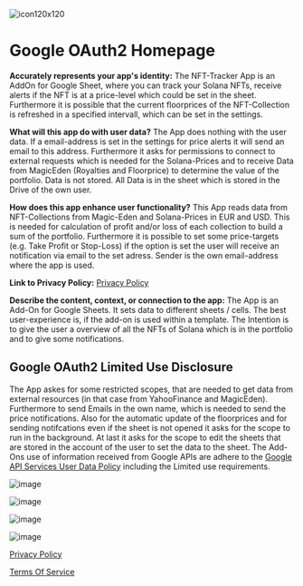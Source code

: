 ![icon120x120](https://user-images.githubusercontent.com/105373021/168476940-9c360be3-fa01-4293-9140-f27178f01d33.png)

# Google OAuth2 Homepage

**Accurately represents your app's identity:** The NFT-Tracker App is an AddOn for Google Sheet, where you can track your Solana NFTs, receive alerts if the NFT is at a price-level which could be set in the sheet. 
Furthermore it is possible that the current floorprices of the NFT-Collection is refreshed in a specified intervall, which can be set in the settings.

**What will this app do with user data?** The App does nothing with the user data. If a email-address is set in the settings for price alerts it will send an email to this address. Furthermore it asks for permissions to connect to external requests which is needed for the Solana-Prices and to receive Data from MagicEden (Royalties and Floorprice) to determine the value of the portfolio.
Data is not stored. All Data is in the sheet which is stored in the Drive of the own user.

**How does this app enhance user functionality?** This App reads data from NFT-Collections from Magic-Eden and Solana-Prices in EUR and USD. 
This is needed for calculation of profit and/or loss of each collection to build a sum of the portfolio.
Furthermore it is possible to set some price-targets (e.g. Take Profit or Stop-Loss) if the option is set the user will receive an notification via email to the set adress. Sender is the own email-address where the app is used.

**Link to Privacy Policy:** [Privacy Policy](/privacy_policy.md)

**Describe the content, context, or connection to the app:** The App is an Add-On for Google Sheets. It sets data to different sheets / cells. The best user-experience is, if the add-on is used within a template. The Intention is to give the user a overview of all the NFTs of Solana which is in the portfolio and to give some notifications.


## Google OAuth2 Limited Use Disclosure 
The App askes for some restricted scopes, that are needed to get data from external resources (in that case from YahooFinance and MagicEden). 
Furthermore to send Emails in the own name, which is needed to send the price notifications. 
Also for the automatic update of the floorprices and for sending notifcations even if the sheet is not opened it asks for the scope to run in the background. 
At last it asks for the scope to edit the sheets that are stored in the account of the user to set the data to the sheet. 
The Add-Ons use of information received from Google APIs are adhere to the [Google API Services User Data Policy](https://developers.google.com/terms/api-services-user-data-policy) including the Limited use requirements.






![image](https://user-images.githubusercontent.com/105373021/168068497-3f305252-17ba-4c7f-b14b-39476e8f751e.png)

![image](https://user-images.githubusercontent.com/105373021/168068598-15397369-20c4-4df4-8d55-c0d0d380c072.png)

![image](https://user-images.githubusercontent.com/105373021/168068771-3a1faf91-ca9e-40f0-a100-c957dd9def3e.png)

![image](https://user-images.githubusercontent.com/105373021/168068845-7feff1ea-b57b-4aec-8f9f-15617b99e14d.png)



[Privacy Policy](/privacy_policy.md)

[Terms Of Service](/terms_of_service.md)
